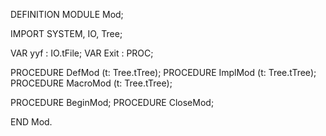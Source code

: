 DEFINITION MODULE Mod;

IMPORT SYSTEM, IO, Tree;

VAR yyf	: IO.tFile;
VAR Exit	: PROC;

PROCEDURE DefMod (t: Tree.tTree);
PROCEDURE ImplMod (t: Tree.tTree);
PROCEDURE MacroMod (t: Tree.tTree);

PROCEDURE BeginMod;
PROCEDURE CloseMod;

END Mod.
